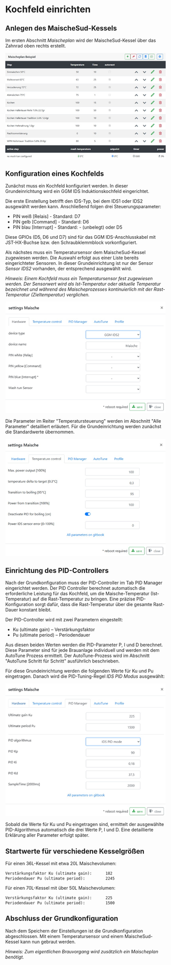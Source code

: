 # Kochfeld einrichten

## Anlegen des MaischeSud-Kessels

Im ersten Abschnitt _Maischeplan_ wird der MaischeSud-Kessel über das Zahnrad oben rechts erstellt.

![MaischeSud Kessel anlegen](/docs/img/IDS-einrichten.jpg)

## Konfiguration eines Kochfelds

Zunächst muss ein Kochfeld konfiguriert werden. In dieser Grundeinrichtung wird ein GGM IDS Induktionskochfeld eingerichtet.

Die erste Einstellung betrifft den IDS-Typ, bei dem IDS1 oder IDS2 ausgewählt werden kann. Anschließend folgen drei Steuerungsparameter:

* PIN weiß [Relais] - Standard: D7
* PIN gelb [Command] - Standard: D6
* PIN blau [Interrupt] - Standard: - (unbelegt) oder D5

Diese GPIOs (D5, D6 und D7) sind für das GGM IDS-Anschlusskabel mit JST-HX-Buchse bzw. den Schraubklemmblock vorkonfiguriert.

Als nächstes muss ein Temperatursensor dem MaischeSud-Kessel zugewiesen werden. Die Auswahl erfolgt aus einer Liste bereits eingerichteter Sensoren. In dieser Grundeinrichtung ist nur der Sensor _Sensor IDS2_ vorhanden, der entsprechend ausgewählt wird.

_Hinweis_: _Einem Kochfeld muss ein Temperatursensor fest zugewiesen werden. Der Sensorwert wird als Ist-Temperatur oder aktuelle Temperatur bezeichnet und während des Maischeprozesses kontinuierlich mit der Rast-Temperatur (Zieltemperatur) verglichen._

![MaischeSud Kessel konfigurieren](/docs/img/IDS-konfigurieren.jpg)

Die Parameter im Reiter "Temperatursteuerung" werden im Abschnitt "Alle Parameter" detailliert erläutert. Für die Grundeinrichtung werden zunächst die Standardwerte übernommen.

![MaischeSud Kessel konfigurieren](/docs/img/IDS-temperaturen.jpg)

## Einrichtung des PID-Controllers

Nach der Grundkonfiguration muss der PID-Controller im Tab PID Manager eingerichtet werden. Der PID Controller berechnet automatisch die erforderliche Leistung für das Kochfeld, um die Maische-Temperatur (Ist-Temperatur) auf die Rast-Temperatur zu bringen. Eine präzise PID-Konfiguration sorgt dafür, dass die Rast-Temperatur über die gesamte Rast-Dauer konstant bleibt.

Der PID-Controller wird mit zwei Parametern eingestellt:

* Ku (ultimate gain) – Verstärkungsfaktor
* Pu (ultimate period) – Periodendauer

Aus diesen beiden Werten werden die PID-Parameter P, I und D berechnet. Diese Parameter sind für jede Brauanlage individuell und werden mit dem AutoTune Prozess ermittelt. Der AutoTune-Prozess wird im Abschnitt "AutoTune Schritt für Schritt" ausführlich beschrieben.

Für diese Grundeinrichtung werden die folgenden Werte für Ku und Pu eingetragen. Danach wird die PID-Tuning-Regel _IDS PID Modus_ ausgewählt:

![IDS](/docs/img/IDS-AutoTune-erg.jpg)

Sobald die Werte für Ku und Pu eingetragen sind, ermittelt der ausgewählte PID-Algorithmus automatisch die drei Werte P, I und D. Eine detaillierte Erklärung aller Parameter erfolgt später.

## Startwerte für verschiedene Kesselgrößen

Für einen 36L-Kessel mit etwa 20L Maischevolumen:

```text
Verstärkungsfaktor Ku (ultimate gain):      182
Periodendauer Pu (ultimate period):         2245
```

Für einen 70L-Kessel mit über 50L Maischevolumen:

```text
Verstärkungsfaktor Ku (ultimate gain):      225
Periodendauer Pu (ultimate period):         1500
```

## Abschluss der Grundkonfiguration

Nach dem Speichern der Einstellungen ist die Grundkonfiguration abgeschlossen. Mit einem Temperatursensor und einem MaischeSud-Kessel kann nun gebraut werden.

_Hinweis: Zum eigentlichen Brauvorgang wird zusätzlich ein Maischeplan benötigt._
